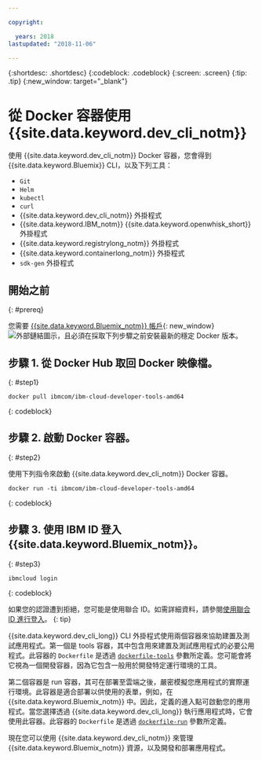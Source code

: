 ```yaml
---

copyright:

  years: 2018
lastupdated: "2018-11-06"

---
```


{:shortdesc: .shortdesc}
{:codeblock: .codeblock}
{:screen: .screen}
{:tip: .tip}
{:new_window: target="_blank"}

# 從 Docker 容器使用 {{site.data.keyword.dev_cli_notm}}

使用 {{site.data.keyword.dev_cli_notm}} Docker 容器，您會得到 {{site.data.keyword.Bluemix}} CLI，以及下列工具：

* `Git`
* `Helm`
* `kubectl`
* `curl`
* {{site.data.keyword.dev_cli_notm}} 外掛程式
* {{site.data.keyword.IBM_notm}} {{site.data.keyword.openwhisk_short}} 外掛程式
* {{site.data.keyword.registrylong_notm}} 外掛程式
* {{site.data.keyword.containerlong_notm}} 外掛程式
* `sdk-gen` 外掛程式

## 開始之前
{: #prereq}

您需要 [{{site.data.keyword.Bluemix_notm}} 帳戶](https://console.bluemix.net/){: new_window} ![外部鏈結圖示](../../../icons/launch-glyph.svg "外部鏈結圖示")，且必須在採取下列步驟之前安裝最新的穩定 Docker 版本。

## 步驟 1. 從 Docker Hub 取回 Docker 映像檔。
{: #step1}

```
docker pull ibmcom/ibm-cloud-developer-tools-amd64
```
{: codeblock}

## 步驟 2. 啟動 Docker 容器。
{: #step2}

使用下列指令來啟動 {{site.data.keyword.dev_cli_notm}} Docker 容器。

```
docker run -ti ibmcom/ibm-cloud-developer-tools-amd64
```
{: codeblock}

## 步驟 3. 使用 IBM ID 登入 {{site.data.keyword.Bluemix_notm}}。
{: #step3}

```
ibmcloud login
```
{: codeblock}


如果您的認證遭到拒絕，您可能是使用聯合 ID。如需詳細資料，請參閱[使用聯合 ID 進行登入](/docs/iam/login_fedid.html#federated_id)。
{: tip}

{{site.data.keyword.dev_cli_long}} CLI 外掛程式使用兩個容器來協助建置及測試應用程式。第一個是 tools 容器，其中包含用來建置及測試應用程式的必要公用程式。此容器的 `Dockerfile` 是透過 [`dockerfile-tools`](/docs/cli/idt/commands.html#command-parameters) 參數所定義。您可能會將它視為一個開發容器，因為它包含一般用於開發特定運行環境的工具。

第二個容器是 run 容器，其可在部署至雲端之後，嚴密模擬您應用程式的實際運行環境。此容器是適合部署以供使用的表單，例如，在 {{site.data.keyword.Bluemix_notm}} 中。因此，定義的進入點可啟動您的應用程式。當您選擇透過 {{site.data.keyword.dev_cli_long}} 執行應用程式時，它會使用此容器。此容器的 `Dockerfile` 是透過 [`dockerfile-run`](/docs/cli/idt/commands.html#run-parameters) 參數所定義。

現在您可以使用 {{site.data.keyword.dev_cli_notm}} 來管理 {{site.data.keyword.Bluemix_notm}} 資源，以及開發和部署應用程式。
